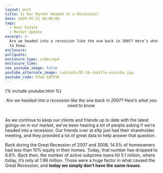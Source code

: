 ```yaml
---
layout: post
title: Is Our Market Headed to a Recession?
date: 2020-05-21 00:00:00
tags:
  - Real Estate
  - Market Update
excerpt: >-
  Are we headed into a recession like the one back in 2007? Here’s what you need
  to know.
enclosure:
pullquote:
enclosure_type: video/mp4
enclosure_time:
use_youtube_image: false
youtube_alternate_image: /uploads/05-18-cedillo-youtube.jpg
youtube_code: OfwG-I8YFS8
---
```


{% include youtube.html %}

<center><em>Are we headed into a recession like the one back in 2007? Here’s what you need to know.</em></center>

<br>As we continue to keep our clients and friends up to date with the latest goings-on in our market, we’ve been hearing a lot of people asking if we’re headed into a recession. Our friends over at eXp just had their shareholder meeting, and they provided a lot of great data to help answer that question.

Back during the Great Recession of 2007 and 2008, 14.5% of homeowners had less than 10% equity in their homes. Today, that number has dropped to 6.6%. Back then, the number of active subprime loans hit 5.1 million, where today, it’s only at 1.98 million. Those were a huge factor in what caused the Great Recession, and **today we simply don’t have the same issues**.